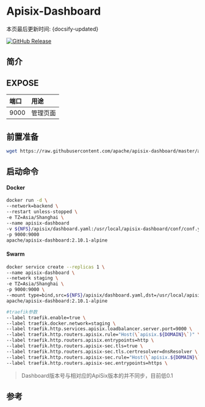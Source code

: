# Apisix-Dashboard

本页最后更新时间: {docsify-updated}

[![GitHub Release](https://img.shields.io/github/release/apache/apisix-dashboard.svg)](https://github.com/apache/apisix-dashboard/releases/latest)

## 简介



## EXPOSE

| 端口 | 用途 |
| :--- | :--- |
| 9000 | 管理页面 |


## 前置准备
```bash
wget https://raw.githubusercontent.com/apache/apisix-dashboard/master/api/conf/conf.yaml -O ${NFS}/apisix/dashboard.yaml
```

## 启动命令

<!-- tabs:start -->
#### **Docker**
```bash
docker run -d \
--network=backend \
--restart unless-stopped \
-e TZ=Asia/Shanghai \
--name apisix-dashboard
-v ${NFS}/apisix/dashboard.yaml:/usr/local/apisix-dashboard/conf/conf.yaml 
-p 9000:9000 
apache/apisix-dashboard:2.10.1-alpine
```


#### **Swarm**
```bash
docker service create --replicas 1 \
--name apisix-dashboard \
--network staging \
-e TZ=Asia/Shanghai \
-p 9000:9000 \
--mount type=bind,src=${NFS}/apisix/dashboard.yaml,dst=/usr/local/apisix-dashboard/conf/conf.yaml \
apache/apisix-dashboard:2.10.1-alpine

#traefik参数
--label traefik.enable=true \
--label traefik.docker.network=staging \
--label traefik.http.services.apisix.loadbalancer.server.port=9000 \
--label traefik.http.routers.apisix.rule="Host(\`apisix.${DOMAIN}\`)" \
--label traefik.http.routers.apisix.entrypoints=http \
--label traefik.http.routers.apisix-sec.tls=true \
--label traefik.http.routers.apisix-sec.tls.certresolver=dnsResolver \
--label traefik.http.routers.apisix-sec.rule="Host(\`apisix.${DOMAIN}\`)" \
--label traefik.http.routers.apisix-sec.entrypoints=https \
```

<!-- tabs:end -->

> Dashboard版本号与相对应的ApiSix版本的并不同步，目前低0.1

## 参考

